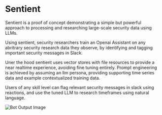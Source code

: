 # Sentient

Sentient is a proof of concept demonstrating a simple but powerful approach to processing and researching large-scale security data using LLMs.

Using sentient, security researchers train an Openai Assistant on any abritrary security research data they observe, by identifying and tagging important security messages in Slack.

Uner the hood sentient uses vector stores with file resources to provide a near realtime experience, avoiding fine tuning entirely. Prompt engineering is achieved by assuming an llm persona, providing supporting time series data and example contextualized training data.

Users of any skill level can flag relevant security messages in slack using reactions, and use the tuned LLM to research timeframes using natural language.

![Bot Output Image](docs/images/botoutput..png)

